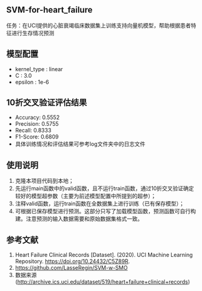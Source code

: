 ## SVM-for-heart_failure
任务：在UCI提供的心脏衰竭临床数据集上训练支持向量机模型，帮助根据患者特征进行生存情况预测

## 模型配置
- kernel_type : linear
- C : 3.0
- epsilon : 1e-6

## 10折交叉验证评估结果
- Accuracy: 0.5552
- Precision: 0.5755
- Recall: 0.8333
- F1-Score: 0.6809
- 具体训练情况和评估结果可参考log文件夹中的日志文件

## 使用说明
1. 克隆本项目代码到本地；
2. 先运行main函数中的valid函数，且不运行train函数，通过10折交叉验证确定较好的模型超参数（主要为前述模型配置中所提到的超参）；
3. 注释valid函数，运行train函数在全数据集上进行训练（已有保存模型）；  
4. 可根据已保存模型进行预测。这部分只写了加载模型函数，预测函数可自行构建。注意预测的输入数据需要和原始数据集格式一致。  

## 参考文献
1. Heart Failure Clinical Records [Dataset]. (2020). UCI Machine Learning Repository. https://doi.org/10.24432/C5Z89R.  
2. https://github.com/LasseRegin/SVM-w-SMO  
3. 数据来源(http://archive.ics.uci.edu/dataset/519/heart+failure+clinical+records)  
